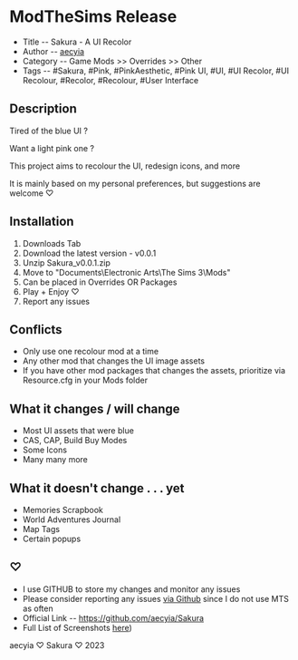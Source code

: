 # ModTheSims Release

+ Title -- Sakura - A UI Recolor
+ Author -- [aecyia](https://modthesims.info/m/10250827)
+ Category -- Game Mods >> Overrides >> Other
+ Tags -- #Sakura, #Pink, #PinkAesthetic, #Pink UI, #UI, #UI Recolor, #UI Recolour, #Recolor, #Recolour, #User Interface

## Description

Tired of the blue UI ?

Want a light pink one ?

This project aims to recolour the UI, redesign icons, and more

It is mainly based on my personal preferences, but suggestions are welcome ♡

## Installation

1. Downloads Tab
2. Download the latest version - v0.0.1
3. Unzip Sakura_v0.0.1.zip
4. Move to "Documents\Electronic Arts\The Sims 3\Mods\"
5. Can be placed in Overrides OR Packages
6. Play + Enjoy ♡
7. Report any issues

## Conflicts

+ Only use one recolour mod at a time
+ Any other mod that changes the UI image assets
+ If you have other mod packages that changes the assets, prioritize via Resource.cfg in your Mods folder

## What it changes / will change

+ Most UI assets that were blue
+ CAS, CAP, Build Buy Modes
+ Some Icons
+ Many many more

## What it doesn't change . . . yet

+ Memories Scrapbook
+ World Adventures Journal
+ Map Tags
+ Certain popups

## ♡

+ I use GITHUB to store my changes and monitor any issues
+ Please consider reporting any issues [via Github](https://github.com/aecyia/Sakura/issues) since I do not use MTS as often
+ Official Link -- https://github.com/aecyia/Sakura
+ Full List of Screenshots [here](https://github.com/aecyia/Sakura/discussions/14))

aecyia ♡ Sakura ♡ 2023
